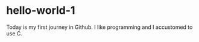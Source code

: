 # hello-world-1

Today is my first journey in Github.
I like programming and I accustomed to use C.
